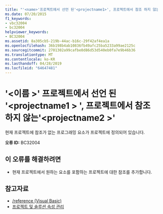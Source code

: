 ```yaml
---
title: "'<name>'프로젝트에서 선언 된'<projectname1>', 프로젝트에서 참조 하지 않는'<projectname2>'"
ms.date: 07/20/2015
f1_keywords:
- vbc32004
- bc32004
helpviewer_keywords:
- BC32004
ms.assetid: 8a305cb5-219b-44ac-b16c-29f42af4ea1a
ms.openlocfilehash: 36b198b4ab10836fb49afc25ba5233a99ae2125c
ms.sourcegitcommit: 2701302a99cafbe0d86d53d540eb0fa7e9b46b36
ms.translationtype: MT
ms.contentlocale: ko-KR
ms.lasthandoff: 04/28/2019
ms.locfileid: "64647481"
---
```

# <a name="name-is-declared-in-project-projectname1-which-is-not-referenced-by-project-projectname2"></a>'\<이름 >' 프로젝트에서 선언 된 '\<projectname1 > ', 프로젝트에서 참조 하지 않는'\<projectname2 >'
현재 프로젝트에 참조가 없는 프로그래밍 요소가 프로젝트에 정의되어 있습니다.  
  
 **오류 ID:** BC32004  
  
## <a name="to-correct-this-error"></a>이 오류를 해결하려면  
  
- 현재 프로젝트에서 원하는 요소를 포함하는 프로젝트에 대한 참조를 추가합니다.  
  
## <a name="see-also"></a>참고자료

- [/reference (Visual Basic)](../../visual-basic/reference/command-line-compiler/reference.md)
- [프로젝트 및 솔루션 속성 관리](/visualstudio/ide/managing-project-and-solution-properties)
